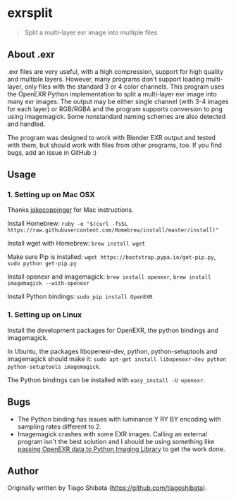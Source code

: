 exrsplit
========
> Split a multi-layer exr image into multiple files

About .exr
-----
.exr files are very useful, with a high compression, support for high quality and multiple layers. However, many programs don't support loading multi-layer, only files with the standard 3 or 4 color channels. This program uses the OpenEXR Python implementation to split a multi-layer exr image into many exr images. The output may be either single channel (with 3-4 images for each layer) or RGB/RGBA and the program supports conversion to png using imagemagick. Some nonstandard naming schemes are also detected and handled.

The program was designed to work with Blender EXR output and tested with them, but should work with files from other programs, too. If you find bugs, add an issue in GitHub :)

Usage
-----

### 1. Setting up on Mac OSX

Thanks [jakecoppinger](https://github.com/jakecoppinger) for Mac instructions.

Install Homebrew:
`ruby -e "$(curl -fsSL https://raw.githubusercontent.com/Homebrew/install/master/install)"`

Install wget with Homebrew:
`brew install wget`

Make sure Pip is installed:
`wget https://bootstrap.pypa.io/get-pip.py`,
`sudo python get-pip.py`

Install openexr and imagemagick:
`brew install openexr`,
`brew install imagemagick --with-openexr`

Install Python bindings:
`sudo pip install OpenEXR`

### 1. Setting up on Linux
Install the development packages for OpenEXR, the python bindings and imagemagick.

In Ubuntu, the packages libopenexr-dev, python, python-setuptools and imagemagick should make it: `sudo apt-get install libopenexr-dev python python-setuptools imagemagick`.

The Python bindings can be installed with `easy_install -U openexr`.

Bugs
-----
* The Python binding has issues with luminance Y RY BY encoding with sampling rates different to 2.
* Imagemagick crashes with some EXR images. Calling an external program isn't the best solution and I should be using something like [passing OpenEXR data to Python Imaging Library](http://excamera.com/articles/26/doc/intro.html) to get the work done.

Author
------
Originally written by Tiago Shibata (https://github.com/tiagoshibata).
